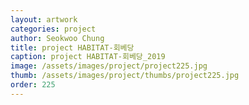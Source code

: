 ```yaml
---
layout: artwork 
categories: project 
author: Seokwoo Chung 
title: project HABITAT-회베당 
caption: project HABITAT-회베당_2019 
image: /assets/images/project/project225.jpg 
thumb: /assets/images/project/thumbs/project225.jpg 
order: 225 
---
```

